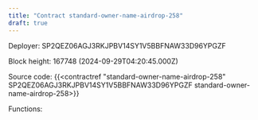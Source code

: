 ```yaml
---
title: "Contract standard-owner-name-airdrop-258"
draft: true
---
```

Deployer: SP2QEZ06AGJ3RKJPBV14SY1V5BBFNAW33D96YPGZF


 



Block height: 167748 (2024-09-29T04:20:45.000Z)

Source code: {{<contractref "standard-owner-name-airdrop-258" SP2QEZ06AGJ3RKJPBV14SY1V5BBFNAW33D96YPGZF standard-owner-name-airdrop-258>}}

Functions:


